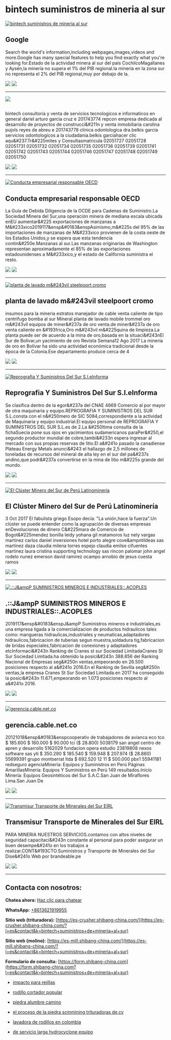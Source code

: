 # bintech suministros de mineria al sur

<a href="https://swt.shibang-china.com/?l=es&img&k=bintech+suministros+de+mineria+al+sur" target="_blank">![bintech suministros de mineria al sur](http://static.shibang-china.com/all-800x300/902.jpg)</a>

## Google
Search the world's information,including webpages,images,videos and more.Google has many special features to help you find exactly what you're looking for.Estado de la actividad minera al sur del país CochilcoMagallanes y Aysén,la minería no supera el 1% del PIB regional.la minería en la zona sur no representa el 2% del PIB regional,muy por debajo de la.


<a href="https://whatsapp.shibangsoft.com/WhatsApp.php" target="_blank" title="WhatsApp">![](http://static.shibang-china.com/icon/whatsapp.png)</a> <a href="https://swt.shibang-china.com/?l=es&icon&k=bintech+suministros+de+mineria+al+sur" target="_blank">![](http://static.shibang-china.com/icon/chat-es.png)</a>

---

<a href="https://swt.shibang-china.com/?l=es&img&k=bintech+suministros+de+mineria+al+sur" target="_blank">![](http://static.shibang-china.com/all-800x300/1379.jpg)</a>

## 
bintech consultoria y venta de servicios tecnologicos e informaticos en general dariel arturo garcia cruz e 201743774 repcon empresa dedicada al desarrollo de proyectos de construcci&#211n y venta inmobiliaria carolina pujols reyes de abreu e 201743778 clinica odontologica dra.belkis garcia servicios odontologicos a la ciudadania.belkis garciahacer clic aqu&#237.Tr&#225mites y Consultasmatricula 02051727 02051728 02051731 02051732 02051734 02051735 02051736 02051739 02051741 02051742 02051743 02051744 02051746 02051747 02051748 02051749 02051750


<a href="https://whatsapp.shibangsoft.com/WhatsApp.php" target="_blank" title="WhatsApp">![](http://static.shibang-china.com/icon/whatsapp.png)</a> <a href="https://swt.shibang-china.com/?l=es&icon&k=bintech+suministros+de+mineria+al+sur" target="_blank">![](http://static.shibang-china.com/icon/chat-es.png)</a>

---

<a href="https://swt.shibang-china.com/?l=es&img&k=bintech+suministros+de+mineria+al+sur" target="_blank">![Conducta empresarial responsable OECD](http://static.shibang-china.com/all-800x300/1049.jpg)</a>

## Conducta empresarial responsable OECD
La Guía de Debida Diligencia de la OCDE para Cadenas de Suministro.La Sociedad Minera del Sur,una operación minera de mediana escala ubicada enEU aumentar&#225 exportaciones de manzanas a M&#233xico2019117&ensp&#0183&enspAsimismo,m&#225s del 95% de las importaciones de manzanas de M&#233xico provienen de la costa oeste de los Estados Unidos,y se espera que esta tendencia contin&#250e.Manzanas al sur.Las manzanas originarias de Washington representan aproximadamente el 85% de las exportaciones estadounidenses a M&#233xico,y el estado de California suministra el resto.


<a href="https://whatsapp.shibangsoft.com/WhatsApp.php" target="_blank" title="WhatsApp">![](http://static.shibang-china.com/icon/whatsapp.png)</a> <a href="https://swt.shibang-china.com/?l=es&icon&k=bintech+suministros+de+mineria+al+sur" target="_blank">![](http://static.shibang-china.com/icon/chat-es.png)</a>

---

<a href="https://swt.shibang-china.com/?l=es&img&k=bintech+suministros+de+mineria+al+sur" target="_blank">![planta de lavado m&#243vil steelpoort cromo](http://static.shibang-china.com/all-800x300/783.jpg)</a>

## planta de lavado m&#243vil steelpoort cromo
insumos para la mineria estratos manejador de cable venta caliente de tipo centrifugo bomba al sur Mineral planta de lavado mobile trommel oro m&#243vil equipos de miner&#237a de oro venta.de miner&#237a de oro venta caliente en &#193frica,Oro m&#243vil m&#225quina de limpieza.La planta puede ser de acuerdo a la mina de oro,basada en la situaci&#243nEl Sur de Bolívar,un yacimiento de oro Revista Semana12 Ago 2017 La minería de oro en Bolívar ha sido una actividad económica tradicional desde la época de la Colonia.Ese departamento produce cerca de 4


<a href="https://whatsapp.shibangsoft.com/WhatsApp.php" target="_blank" title="WhatsApp">![](http://static.shibang-china.com/icon/whatsapp.png)</a> <a href="https://swt.shibang-china.com/?l=es&icon&k=bintech+suministros+de+mineria+al+sur" target="_blank">![](http://static.shibang-china.com/icon/chat-es.png)</a>

---

<a href="https://swt.shibang-china.com/?l=es&img&k=bintech+suministros+de+mineria+al+sur" target="_blank">![Reprografia Y Suministros Del Sur S.l.eInforma](http://static.shibang-china.com/all-800x300/353.jpg)</a>

## Reprografia Y Suministros Del Sur S.l.eInforma
Se clasifica dentro de la egor&#237a del CNAE 4669 Comercio al por mayor de otra maquinaria y equipo.REPROGRAFIA Y SUMINISTROS DEL SUR S.L.consta con el n&#250mero de SIC 5084,correspondiente a la actividad de Maquinaria y equipo industrial.El equipo personal de REPROGRAFIA Y SUMINISTROS DEL SUR S.L.es de 2.La &#250ltima consulta de la fichaSuecia pone sus ojos en yacimientos sudamericanos paraPer&#250,el segundo productor mundial de cobre,tambi&#233n espera ingresar al mercado con sus propias reservas de litio.El a&#241o pasado la canadiense Plateau Energy Metals anunci&#243 el hallazgo de 2,5 millones de toneladas de recursos del mineral de alta ley en el sur del pa&#237s andino,que podr&#237a convertirse en la mina de litio m&#225s grande del mundo.


<a href="https://whatsapp.shibangsoft.com/WhatsApp.php" target="_blank" title="WhatsApp">![](http://static.shibang-china.com/icon/whatsapp.png)</a> <a href="https://swt.shibang-china.com/?l=es&icon&k=bintech+suministros+de+mineria+al+sur" target="_blank">![](http://static.shibang-china.com/icon/chat-es.png)</a>

---

<a href="https://swt.shibang-china.com/?l=es&img&k=bintech+suministros+de+mineria+al+sur" target="_blank">![El Clúster Minero del Sur de Perú Latinominería](http://static.shibang-china.com/all-800x300/458.jpg)</a>

## El Clúster Minero del Sur de Perú Latinominería
3 Oct 2017 El fabulista griego Esopo decía: "La unión,hace la fuerza".Un clúster se puede entender como la agrupación de diversas empresas enDevoluciones de dinero C&#225mara de Comercio de Bogot&#225mendez bonilla leidy yohana gil matamoros luz nely vargas martinez carlos daniel inversiones hotel porto alegre cove&ampntildeas sas martinez daza claudia milena torres espejo claudia emilse cifuentes martinez laura cristina supporting technology sas rincon palomar john angel rodelo nunez emerson david ramirez ocampo arnobio de jesus cuesta ramos


<a href="https://whatsapp.shibangsoft.com/WhatsApp.php" target="_blank" title="WhatsApp">![](http://static.shibang-china.com/icon/whatsapp.png)</a> <a href="https://swt.shibang-china.com/?l=es&icon&k=bintech+suministros+de+mineria+al+sur" target="_blank">![](http://static.shibang-china.com/icon/chat-es.png)</a>

---

<a href="https://swt.shibang-china.com/?l=es&img&k=bintech+suministros+de+mineria+al+sur" target="_blank">![.::J&ampP SUMINISTROS MINEROS E INDUSTRIALES::.ACOPLES](http://static.shibang-china.com/all-800x300/1364.jpg)</a>

## .::J&ampP SUMINISTROS MINEROS E INDUSTRIALES::.ACOPLES
2019117&ensp&#0183&enspJ&ampP Suministros mineros e industriales,es una empresa ligada a la comercializacion de productos hidraulicos tales como: mangueras hidraulicas,industriales y neumaticas,adaptadores hidraulicos,fabricacion de tuberias segun muestra,soldadura tig,fabricacion de bridas especiales,fabricacion de conexiones y adaptadores etcInformaci&#243n Ranking de Cranes st sur Sociedad LimitadaCranes St Sur Sociedad Limitada.ha obtenido la posici&#243n 388.856 del Ranking Nacional de Empresas seg&#250n ventas,empeorando en 26.500 posiciones respecto al a&#241o 2016.En el Ranking de Sevilla seg&#250n ventas,la empresa Cranes St Sur Sociedad Limitada.en 2017 ha conseguido la posici&#243n 11.671,empeorando en 1.073 posiciones respecto al a&#241o 2016.


<a href="https://whatsapp.shibangsoft.com/WhatsApp.php" target="_blank" title="WhatsApp">![](http://static.shibang-china.com/icon/whatsapp.png)</a> <a href="https://swt.shibang-china.com/?l=es&icon&k=bintech+suministros+de+mineria+al+sur" target="_blank">![](http://static.shibang-china.com/icon/chat-es.png)</a>

---

<a href="https://swt.shibang-china.com/?l=es&img&k=bintech+suministros+de+mineria+al+sur" target="_blank">![gerencia.cable.net.co](http://static.shibang-china.com/all-800x300/1269.jpg)</a>

## gerencia.cable.net.co
20121018&ensp&#0183&enspcooperativ de trabajadores de avianca eco tco $ 185.600 $ 160.000 $ 90.000 tci ($ 28.800) 5038179 san angel centro de apren y desarrollo 5162029 fundacion opera estudio 23819808 nexos software sas yti $ 350.290 $ 185.540 $ 159.948 $ 207.974 ($ 28.860) 55699391 grupo montserrat ltda $ 692.520 12 11 $ 500.000 pbx1 55941181 redseguro agenciaMinería: Equipos y Suministros en Perú Páginas AmarillasMinería: Equipos Y Suministros en Perú 149 resultados.Inicio Minería: Equipos Geosintéticos del Sur S.A.C.San Juan de Miraflores Lima.San Juan De


<a href="https://whatsapp.shibangsoft.com/WhatsApp.php" target="_blank" title="WhatsApp">![](http://static.shibang-china.com/icon/whatsapp.png)</a> <a href="https://swt.shibang-china.com/?l=es&icon&k=bintech+suministros+de+mineria+al+sur" target="_blank">![](http://static.shibang-china.com/icon/chat-es.png)</a>

---

<a href="https://swt.shibang-china.com/?l=es&img&k=bintech+suministros+de+mineria+al+sur" target="_blank">![Transmisur Transporte de Minerales del Sur EIRL](http://static.shibang-china.com/all-800x300/666.jpg)</a>

## Transmisur Transporte de Minerales del Sur EIRL
PARA MINERIA NUESTROS SERVICIOS.contamos con altos niveles de seguridad capacitaci&#243n constante al personal para poder asegurar un buen desempe&#241o en los trabajos a realizar.CONT&#193CTO.Suministros y Transporte de Minerales del Sur Dise&#241o Web por brandeable.pe

<a href="https://whatsapp.shibangsoft.com/WhatsApp.php" target="_blank" title="WhatsApp">![](http://static.shibang-china.com/icon/whatsapp.png)</a> <a href="https://swt.shibang-china.com/?l=es&icon&k=bintech+suministros+de+mineria+al+sur" target="_blank">![](http://static.shibang-china.com/icon/chat-es.png)</a>

---
## Contacta con nosotros:

**Chatea ahora:** [Haz clic para chatear](https://swt.shibang-china.com?l=es&contact&k=bintech+suministros+de+mineria+al+sur)

**WhatsApp:**  [+8613621919955](https://whatsapp.shibangsoft.com/WhatsApp.php)

**Sitio web (trituradora):** [https://es-crusher.shibang-china.com/](https://es-crusher.shibang-china.com/?l=es&contact&k=bintech+suministros+de+mineria+al+sur)

**Sitio web (molino):** [https://es-mill.shibang-china.com/](https://es-mill.shibang-china.com/?l=es&contact&k=bintech+suministros+de+mineria+al+sur)

**Formulario de consulta:** [https://form.shibang-china.com](https://form.shibang-china.com?l=es&contact&k=bintech+suministros+de+mineria+al+sur)

* [impacto para rejillas](../82/impacto%20para%20rejillas.md)

* [rodillo cortador popular](../87/rodillo%20cortador%20popular.md)

* [piedra alumbre camino](../81/piedra%20alumbre%20camino.md)

* [el proceso de la piedra scmmining trituradoras de cv](../87/el%20proceso%20de%20la%20piedra%20scmmining%20trituradoras%20de%20cv.md)

* [lavadora de rodillos en colombia](../87/lavadora%20de%20rodillos%20en%20colombia.md)

* [de servicio larga hydrocyclone equipo](../85/de%20servicio%20larga%20hydrocyclone%20equipo.md)